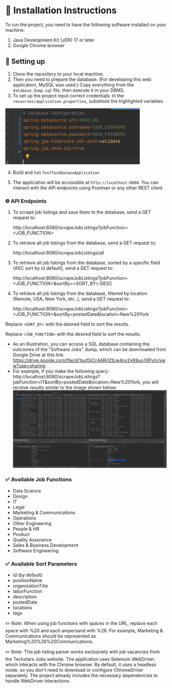 # 📃 Installation Instructions

To run the project, you need to have the following software installed on your machine:

1. Java Development Kit (JDK) 17 or later
2. Google Chrome browser



## 🔑 Setting up
1. Clone the repository to your local machine.
2. Then you need to prepare the database. (For developing this web application, MySQL was used.) Copy everything from the `database_dump.sql` file, then execute it in your DBMS.
3. To set up the project input correct credentials. In the `resourses/application.properties`, substitute the highlighted variables.


![img.png](src/main/resources/credentials.png)

4. Build and run `TestTaskDataoxApplication`

5. The application will be accessible at `http://localhost:8080`. You can interact with the API endpoints using Postman or any other REST client.

### 🌐 API Endpoints

1. To scrape job listings and save them to the database, send a GET request to:

   http://localhost:8080/scrapeJobListings?jobFunction=<JOB_FUNCTION>

2. To retrieve all job listings from the database, send a GET request to:

   http://localhost:8080/scrapeJobListings/all

3. To retrieve all job listings from the database, sorted by a specific field (ASC sort by id default), send a GET request to:

   http://localhost:8080/scrapeJobListings?jobFunction=<JOB_FUNCTION>&sortBy=<SORT_BY>:DESC

4. To retrieve all job listings from the database, filtered by location (Remote, USA, New York, etc..), send a GET request to:

   http://localhost:8080/scrapeJobListings?jobFunction=<JOB_FUNCTION>&sortBy=postedDate&location=New%20York

Replace `<SORT_BY>` with the desired field to sort the results.

Replace `<JOB_FUNCTION>` with the desired field to sort the results.

- As an illustration, you can access a SQL database containing the outcomes of the "Software Jobs" dump, which can be downloaded from Google Drive at this link: https://drive.google.com/file/d/1pufSjCr4ARrIZtLie4ny2y69uo7dPvln/view?usp=sharing
- For example, if you make the following query: http://localhost:8080/scrapeJobListings?jobFunction=IT&sortBy=postedDate&location=New%20York, you will receive results similar to the image shown below:
  ![example-result.png](src%2Fmain%2Fresources%2Fexample-result.png)
### ✅ Available Job Functions 
- Data Science
- Design
- IT
- Legal
- Marketing & Communications
- Operations
- Other Engineering
- People & HR
- Product
- Quality Assurance
- Sales & Business Development
- Software Engineering

### ✅ Available Sort Parameters
- id (by default)
- positionName 
- organizationTitle
- laborFunction 
- description 
- postedDate
- locations
- tags 

✏️ Note: When using job functions with spaces in the URL, replace each space with %20 and each ampersand with %26. For example, Marketing & Communications should be represented as Marketing%20%26%20Communications.

✏️ Note: This job listing parser works exclusively with job vacancies from the Techstars Jobs website.   The application uses Selenium WebDriver, which interacts with the Chrome browser. By default, it uses a headless mode, so you don't need to download or configure ChromeDriver separately. The project already includes the necessary dependencies to handle WebDriver interactions.

